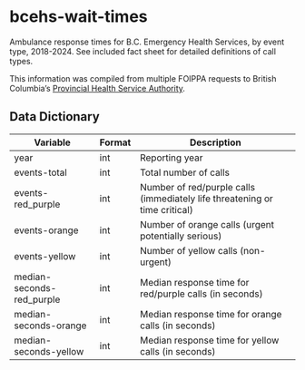 # bcehs-wait-times
Ambulance response times for B.C. Emergency Health Services, by event type, 2018-2024. See included fact sheet for detailed definitions of call types.

This information was compiled from multiple FOIPPA requests to British Columbia’s [Provincial Health Service Authority](http://www.phsa.ca/).

## Data Dictionary
| Variable | Format | Description 
| --- | --- | --- |
| year | int | Reporting year
| events-total | int | Total number of calls
| events-red_purple | int | Number of red/purple calls (immediately life threatening or time critical)
| events-orange | int | Number of orange calls (urgent potentially serious)
| events-yellow | int | Number of yellow calls (non-urgent)
| median-seconds-red_purple | int | Median response time for red/purple calls (in seconds)
| median-seconds-orange | int | Median response time for orange calls (in seconds)
| median-seconds-yellow | int| Median response time for yellow calls (in seconds)